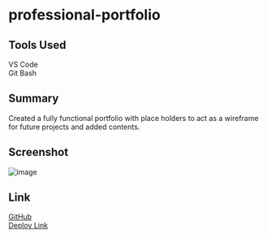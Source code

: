 # professional-portfolio

## Tools Used

VS Code <br>
Git Bash

## Summary

Created a fully functional portfolio with place holders to act as a wireframe for future projects and added contents.

## Screenshot

![image](https://user-images.githubusercontent.com/79943553/118451093-bb1e8580-b6a9-11eb-955b-a6b62b076b4f.png)

## Link

[GitHub](https://github.com/killbeevol2)<br>
[Deploy Link](https://killbeevol2.github.io/professional-portfolio/)
